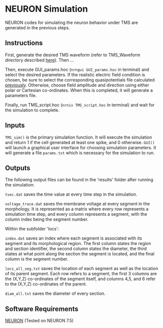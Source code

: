 # NEURON Simulation
NEURON codes for simulating the neuron behavior under TMS are generated in the previous steps.

## Instructions

First, generate the desired TMS waveform (refer to TMS_Waveform directory described [here](../5_TMS_Waveform/)). Then ...

Then, execute GUI_params.hoc (<code>nrngui GUI_params.hoc</code> in terminal) and select the desired parameters. If the realistic electric field condition is chosen, be sure to select the corresponding quasipotentials file calculated [previously](../4_SimNIBS-NEURON-Coupling/). Otherwise, choose field amplitude and direction using either polar or Cartesian co-ordinates. When this is completed, it will generate a parameters file.

Finally, run TMS_script.hoc (<code>nrniv TMS_script.hoc</code> in terminal) and wait for the simulation to complete.

## Inputs

<code>TMS_sim()</code> is the primary simulation function. It will execute the simulation and return 1 if the cell generated at least one spike, and 0 otherwise.
<code>GUI()</code> will launch a graphical user interface for choosing simulation parameters. It will generate a file <code>params.txt</code> which is necessary for the simulation to run.

## Outputs
The following output files can be found in the 'results' folder after running the simulation:

<code>tvec.dat</code> saves the time value at every time step in the simulation.

<code>voltage_trace.dat</code> saves the membrane voltage at every segment in the morphology. It is represented as a matrix where every row represents a simulation time step, and every column represents a segment, with the column index being the segment number.

Within the subfolder 'locs':

<code>index.dat</code> saves an index where each segment is associated with its segment and its morphological region. The first column states the region and section identifier, the second column states the diameter, the third states at what point along the section the segment is located, and the final column is the segment number.

<code>locs_all_seg.txt</code> saves the location of each segment as well as the location of its parent segment. Each row refers to a segment, the first 3 columns are the (X,Y,Z) co-ordinates of the segment itself, and columns 4,5, and 6 refer to the (X,Y,Z) co-ordinates of the parent.

<code>diam_all.txt</code> saves the diameter of every section.

## Software Requirements
[NEURON](https://www.neuron.yale.edu/neuron/) (Tested on NEURON 7.5) 
